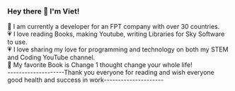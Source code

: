 ### Hey there 👋 I'm Viet!
🥰 I am currently a developer for an FPT company with over 30 countries.<br />
💗 I love reading Books, making Youtube, writing Libraries for Sky Software to use.<br />
💗 I love sharing my love for programming and technology on both my STEM and Coding YouTube channel.<br />
🥰 My favorite Book is Change 1 thought change your whole life!<br />
--------------------Thank you everyone for reading and wish everyone good health and success in work---------------------
